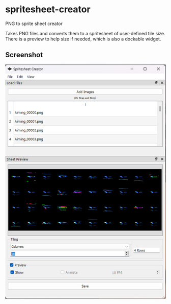 # spritesheet-creator
PNG to sprite sheet creator

Takes PNG files and converts them to a spritesheet of user-defined tile size.  
There is a preview to help size if needed, which is also a dockable widget.

## Screenshot
![Program demo](program-demo.png "Program demo")
